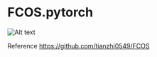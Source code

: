 # FCOS.pytorch

![Alt text](https://github.com/feifeiwei/FCOS.pytorch/blob/master/images/results/0.png)

Reference
https://github.com/tianzhi0549/FCOS
